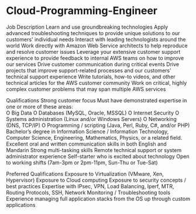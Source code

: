 # Cloud-Programming-Engineer
Job Description
Learn and use groundbreaking technologies
Apply advanced troubleshooting techniques to provide unique solutions to our customers' individual needs
Interact with leading technologists around the world
Work directly with Amazon Web Service architects to help reproduce and resolve customer issues
Leverage your extensive customer support experience to provide feedback to internal AWS teams on how to improve our services
Drive customer communication during critical events
Drive projects that improve support-related processes and our customers’ technical support experience
Write tutorials, how-to videos, and other technical articles for the AWS customer community
Work on critical, highly complex customer problems that may span multiple AWS services

Qualifications
Strong customer focus
Must have demonstrated expertise in one or more of these areas:     
O Big Data
O Databases (MySQL, Oracle, MSSQL)
O Internet Security
O Systems administration (Linux and/or Windows Servers)
O Networking (DNS, TCP/IP)
O Programming / scripting (Java, Perl, Ruby, C#, and/or PHP)
Bachelor’s degree in Information Science / Information Technology, Computer Science, Engineering, Mathematics, Physics, or a related field.
Excellent oral and written communication skills in both English and Mandarin
Strong multi-tasking skills
Remote technical support or system administrator experience
Self-starter who is excited about technology
Open to working shifts (7am-3pm or 2pm-11pm, Sun-Thu or Tue-Sat)

Preferred Qualifications
Exposure to Virtualization (VMware, Xen, Hypervisor)
Exposure to Cloud computing
Exposure to security concepts / best practices
Expertise with IPsec, VPN, Load Balancing, Iperf, MTR, Routing Protocols, SSH, Network Monitoring / Troubleshooting tools
Experience managing full application stacks from the OS up through custom applications
